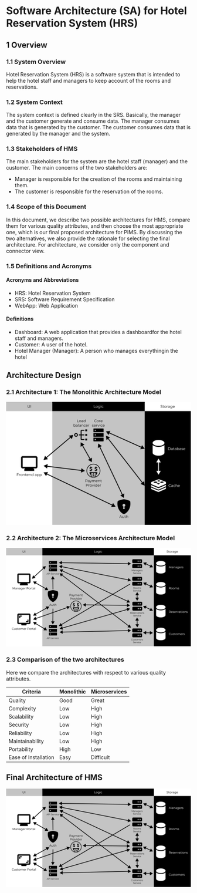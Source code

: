 # Software Architecture (SA) for Hotel Reservation System (HRS)

## 1 Overview

### 1.1 System Overview

Hotel Reservation System (HRS) is a software system that is intended to help the hotel staff and managers to keep account of the rooms and reservations.

### 1.2 System Context

The system context is defined clearly in the SRS. Basically, the manager and the customer generate and consume data. The manager consumes data that is generated by the customer. The customer consumes data that is generated by the manager and the system.

### 1.3 Stakeholders of HMS

The main stakeholders for the system are the hotel staff (manager) and the customer. The main concerns of the two stakeholders are:

- Manager is responsible for the creation of the rooms and maintaining them.
- The customer is responsible for the reservation of the rooms.

### 1.4 Scope of this Document

In this document, we describe two possible architectures for HMS, compare them for
various quality attributes, and then choose the most appropriate one, which is our final proposed architecture for PIMS. By discussing the two alternatives, we also provide the rationale for selecting the final architecture. For architecture, we consider only the component and connector view.

### 1.5 Definitions and Acronyms

#### Acronyms and Abbreviations

- HRS: Hotel Reservation System
- SRS: Software Requirement Specification
- WebApp: Web Application

#### Definitions

- Dashboard: A web application that provides a dashboardfor the hotel staff and
managers.
- Customer: A user of the hotel.
- Hotel Manager (Manager): A person who manages everythingin the hotel

## Architecture Design

### 2.1 Architecture 1: The Monolithic Architecture Model

![Monolithic](./monolithic.png)

### 2.2 Architecture 2: The Microservices Architecture Model

![Microservices](./microservices.png)

### 2.3 Comparison of the two architectures

Here we compare the architectures with respect to various quality attributes.

| Criteria | Monolithic | Microservices |
| -------- | ------------- | ------------- |
| Quality | Good | Great |
| Complexity | Low | High |
| Scalability | Low | High |
| Security | Low | High |
| Reliability | Low | High |
| Maintainability | Low | High |
| Portability | High | Low |
| Ease of Installation | Easy | Difficult |

## Final Architecture of HMS

![Microservices](./microservices.png)
